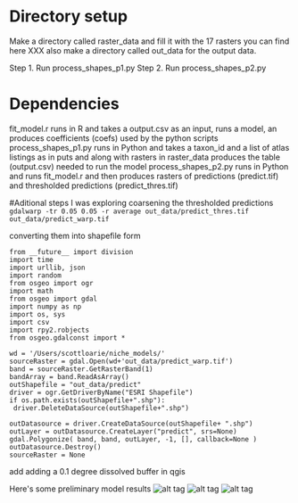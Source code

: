 # Directory setup
Make a directory called raster_data and fill it with the 17 rasters you can find here XXX
also make a directory called out_data for the output data.

Step 1. Run process_shapes_p1.py
Step 2. Run process_shapes_p2.py

# Dependencies
fit_model.r runs in R and takes a output.csv as an input, runs a model, an produces coefficients (coefs) used by the python scripts
process_shapes_p1.py runs in Python and takes a taxon_id and a list of atlas listings as in puts and along with rasters in raster_data produces the table (output.csv) needed to run the model
process_shapes_p2.py runs in Python and runs fit_model.r and then produces rasters of predictions (predict.tif) and thresholded predictions (predict_thres.tif)

#Aditional steps
I was exploring coarsening the thresholded predictions 
```gdalwarp -tr 0.05 0.05 -r average out_data/predict_thres.tif out_data/predict_warp.tif```

converting them into shapefile form
```
from __future__ import division
import time
import urllib, json
import random
from osgeo import ogr
import math
from osgeo import gdal
import numpy as np
import os, sys
import csv
import rpy2.robjects
from osgeo.gdalconst import *

wd = '/Users/scottloarie/niche_models/'
sourceRaster = gdal.Open(wd+'out_data/predict_warp.tif')
band = sourceRaster.GetRasterBand(1)
bandArray = band.ReadAsArray()
outShapefile = "out_data/predict"
driver = ogr.GetDriverByName("ESRI Shapefile")
if os.path.exists(outShapefile+".shp"):
 driver.DeleteDataSource(outShapefile+".shp")

outDatasource = driver.CreateDataSource(outShapefile+ ".shp")
outLayer = outDatasource.CreateLayer("predict", srs=None)
gdal.Polygonize( band, band, outLayer, -1, [], callback=None )
outDatasource.Destroy()
sourceRaster = None
```

add adding a 0.1 degree dissolved buffer in qgis

Here's some preliminary model results
![alt tag](https://c2.staticflickr.com/6/5506/30010052112_58caf9523a_o.png)
![alt tag](https://c2.staticflickr.com/8/7470/30124463035_fb7fdd86f8_o.png)
![alt tag](https://c1.staticflickr.com/9/8415/30010049942_7aa65d0dcb_o.png)
